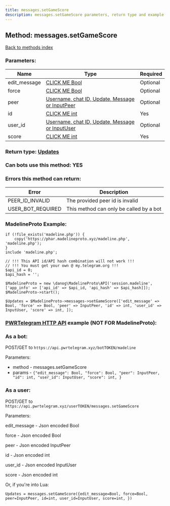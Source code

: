 ```yaml
---
title: messages.setGameScore
description: messages.setGameScore parameters, return type and example
---
```

## Method: messages.setGameScore  
[Back to methods index](index.md)


### Parameters:

| Name     |    Type       | Required |
|----------|---------------|----------|
|edit\_message|[CLICK ME Bool](../types/Bool.md) | Optional|
|force|[CLICK ME Bool](../types/Bool.md) | Optional|
|peer|[Username, chat ID, Update, Message or InputPeer](../types/InputPeer.md) | Optional|
|id|[CLICK ME int](../types/int.md) | Yes|
|user\_id|[Username, chat ID, Update, Message or InputUser](../types/InputUser.md) | Optional|
|score|[CLICK ME int](../types/int.md) | Yes|


### Return type: [Updates](../types/Updates.md)

### Can bots use this method: **YES**


### Errors this method can return:

| Error    | Description   |
|----------|---------------|
|PEER_ID_INVALID|The provided peer id is invalid|
|USER_BOT_REQUIRED|This method can only be called by a bot|


### MadelineProto Example:


```
if (!file_exists('madeline.php')) {
    copy('https://phar.madelineproto.xyz/madeline.php', 'madeline.php');
}
include 'madeline.php';

// !!! This API id/API hash combination will not work !!!
// !!! You must get your own @ my.telegram.org !!!
$api_id = 0;
$api_hash = '';

$MadelineProto = new \danog\MadelineProto\API('session.madeline', ['app_info' => ['api_id' => $api_id, 'api_hash' => $api_hash]]);
$MadelineProto->start();

$Updates = $MadelineProto->messages->setGameScore(['edit_message' => Bool, 'force' => Bool, 'peer' => InputPeer, 'id' => int, 'user_id' => InputUser, 'score' => int, ]);
```

### [PWRTelegram HTTP API](https://pwrtelegram.xyz) example (NOT FOR MadelineProto):

### As a bot:

POST/GET to `https://api.pwrtelegram.xyz/botTOKEN/madeline`

Parameters:

* method - messages.setGameScore
* params - `{"edit_message": Bool, "force": Bool, "peer": InputPeer, "id": int, "user_id": InputUser, "score": int, }`



### As a user:

POST/GET to `https://api.pwrtelegram.xyz/userTOKEN/messages.setGameScore`

Parameters:

edit_message - Json encoded Bool

force - Json encoded Bool

peer - Json encoded InputPeer

id - Json encoded int

user_id - Json encoded InputUser

score - Json encoded int




Or, if you're into Lua:

```
Updates = messages.setGameScore({edit_message=Bool, force=Bool, peer=InputPeer, id=int, user_id=InputUser, score=int, })
```

